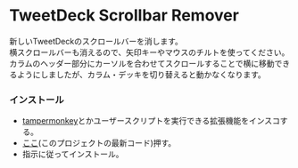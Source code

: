 # TweetDeck Scrollbar Remover

新しいTweetDeckのスクロールバーを消します。  
横スクロールバーも消えるので、矢印キーやマウスのチルトを使ってください。  
カラムのヘッダー部分にカーソルを合わせてスクロールすることで横に移動できるようにしましたが、カラム・デッキを切り替えると動かなくなります。

### インストール
- [tampermonkey](https://www.tampermonkey.net/)とかユーザースクリプトを実行できる拡張機能をインスコする。
- [ここ](https://github.com/oz0820/browser-userscript/raw/main/tweetdeck-scrollbar-remover/tweetdeck-scrollbar-remover.user.js)(このプロジェクトの最新コード)押す。
- 指示に従ってインストール。